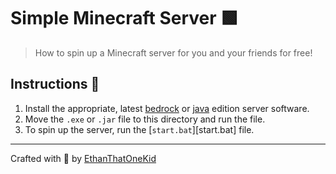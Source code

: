 # Simple Minecraft Server 🟩

> How to spin up a Minecraft server for you and your friends for free!

## Instructions 📃

1. Install the appropriate, latest [bedrock][bedrock_server_download] or [java][java_server_download] edition server software.
1. Move the `.exe` or `.jar` file to this directory and run the file.
1. To spin up the server, run the [`start.bat`][start.bat] file.

---

Crafted with 💎 by [EthanThatOneKid][creator_site]

[creator_site]: http://www.ethandavidson.com/
[java_download]: https://java.com/en/
[java_server_download]: https://www.minecraft.net/en-us/download/server
[bedrock_server_download]: https://www.minecraft.net/en-us/download/server/bedrock
